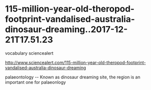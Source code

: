 115-million-year-old-theropod-footprint-vandalised-australia-dinosaur-dreaming..2017-12-21T17.51.23
========================
vocabulary sciencealert

http://www.sciencealert.com/115-million-year-old-theropod-footprint-vandalised-australia-dinosaur-dreaming

palaeontology
--  Known as dinosaur dreaming site, the region is an important one for palaeonlogy

